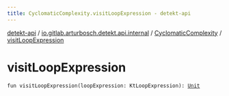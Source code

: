 ```yaml
---
title: CyclomaticComplexity.visitLoopExpression - detekt-api
---
```


[detekt-api](../../index.html) / [io.gitlab.arturbosch.detekt.api.internal](../index.html) / [CyclomaticComplexity](index.html) / [visitLoopExpression](./visit-loop-expression.html)

# visitLoopExpression

`fun visitLoopExpression(loopExpression: KtLoopExpression): `[`Unit`](https://kotlinlang.org/api/latest/jvm/stdlib/kotlin/-unit/index.html)